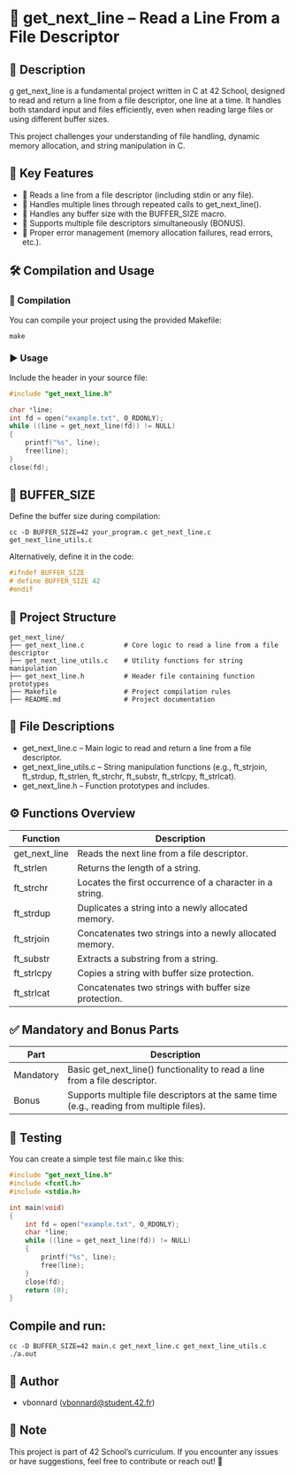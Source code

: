 # 📝 get_next_line – Read a Line From a File Descriptor

## 📌 Description

g get_next_line is a fundamental project written in C at 42 School, designed to read and return a line from a file descriptor, one line at a time. It handles both standard input and files efficiently, even when reading large files or using different buffer sizes.

This project challenges your understanding of file handling, dynamic memory allocation, and string manipulation in C.

## 🎯 Key Features
- 💄 Reads a line from a file descriptor (including stdin or any file).
- 🔄 Handles multiple lines through repeated calls to get_next_line().
- 🧪 Handles any buffer size with the BUFFER_SIZE macro.
- 📝 Supports multiple file descriptors simultaneously (BONUS).
- 🚫 Proper error management (memory allocation failures, read errors, etc.).

## 🛠 Compilation and Usage

### 🔧 Compilation

You can compile your project using the provided Makefile:

```
make
```

### ▶️ Usage

Include the header in your source file:

```c
#include "get_next_line.h"

char *line;
int fd = open("example.txt", O_RDONLY);
while ((line = get_next_line(fd)) != NULL)
{
    printf("%s", line);
    free(line);
}
close(fd);
```

## 🔄 BUFFER_SIZE

Define the buffer size during compilation:

```
cc -D BUFFER_SIZE=42 your_program.c get_next_line.c get_next_line_utils.c
```

Alternatively, define it in the code:

```c
#ifndef BUFFER_SIZE
# define BUFFER_SIZE 42
#endif
```

## 📂 Project Structure

```
get_next_line/
├── get_next_line.c          # Core logic to read a line from a file descriptor
├── get_next_line_utils.c    # Utility functions for string manipulation
├── get_next_line.h          # Header file containing function prototypes
├── Makefile                 # Project compilation rules
├── README.md                # Project documentation
```

## 🔑 File Descriptions

- get_next_line.c – Main logic to read and return a line from a file descriptor.
- get_next_line_utils.c – String manipulation functions (e.g., ft_strjoin, ft_strdup, ft_strlen, ft_strchr, ft_substr, ft_strlcpy, ft_strlcat).
- get_next_line.h – Function prototypes and includes.

## ⚙️ Functions Overview

| Function      | Description                                            |
|---------------|--------------------------------------------------------|
| get_next_line | Reads the next line from a file descriptor.            |
| ft_strlen     | Returns the length of a string.                        |
| ft_strchr     | Locates the first occurrence of a character in a string.|
| ft_strdup     | Duplicates a string into a newly allocated memory.     |
| ft_strjoin    | Concatenates two strings into a newly allocated memory.|
| ft_substr     | Extracts a substring from a string.                    |
| ft_strlcpy    | Copies a string with buffer size protection.           |
| ft_strlcat    | Concatenates two strings with buffer size protection.  |

## ✅ Mandatory and Bonus Parts

| Part       | Description                                                        |
|------------|--------------------------------------------------------------------|
| Mandatory  | Basic get_next_line() functionality to read a line from a file descriptor. |
| Bonus      | Supports multiple file descriptors at the same time (e.g., reading from multiple files). |

## 🚀 Testing

You can create a simple test file main.c like this:

```c
#include "get_next_line.h"
#include <fcntl.h>
#include <stdio.h>

int main(void)
{
    int fd = open("example.txt", O_RDONLY);
    char *line;
    while ((line = get_next_line(fd)) != NULL)
    {
        printf("%s", line);
        free(line);
    }
    close(fd);
    return (0);
}
```

## Compile and run:

```
cc -D BUFFER_SIZE=42 main.c get_next_line.c get_next_line_utils.c
./a.out
```

## 📜 Author
- vbonnard (vbonnard@student.42.fr)

## 📌 Note

This project is part of 42 School’s curriculum.
If you encounter any issues or have suggestions, feel free to contribute or reach out! 🚀

